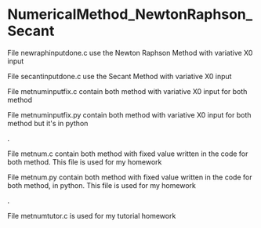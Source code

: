 # NumericalMethod_NewtonRaphson_Secant

File newraphinputdone.c use the Newton Raphson Method with variative X0 input

File secantinputdone.c use the Secant Method with variative X0 input

File metnuminputfix.c contain both method with variative X0 input for both method

File metnuminputfix.py contain both method with variative X0 input for both method but it's in python

.

File metnum.c contain both method with fixed value written in the code for both method. This file is used for my homework

File metnum.py contain both method with fixed value written in the code for both method, in python. This file is used for my homework

.

File metnumtutor.c is used for my tutorial homework
